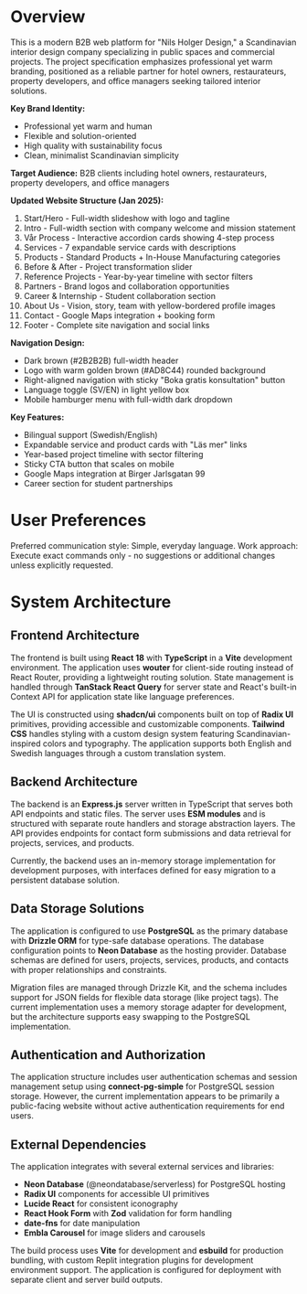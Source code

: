 # Overview

This is a modern B2B web platform for "Nils Holger Design," a Scandinavian interior design company specializing in public spaces and commercial projects. The project specification emphasizes professional yet warm branding, positioned as a reliable partner for hotel owners, restaurateurs, property developers, and office managers seeking tailored interior solutions.

**Key Brand Identity:**
- Professional yet warm and human
- Flexible and solution-oriented  
- High quality with sustainability focus
- Clean, minimalist Scandinavian simplicity

**Target Audience:** B2B clients including hotel owners, restaurateurs, property developers, and office managers

**Updated Website Structure (Jan 2025):**
1. Start/Hero - Full-width slideshow with logo and tagline
2. Intro - Full-width section with company welcome and mission statement
3. Vår Process - Interactive accordion cards showing 4-step process
4. Services - 7 expandable service cards with descriptions
5. Products - Standard Products + In-House Manufacturing categories
6. Before & After - Project transformation slider
7. Reference Projects - Year-by-year timeline with sector filters
8. Partners - Brand logos and collaboration opportunities
9. Career & Internship - Student collaboration section
10. About Us - Vision, story, team with yellow-bordered profile images
11. Contact - Google Maps integration + booking form
12. Footer - Complete site navigation and social links

**Navigation Design:**
- Dark brown (#2B2B2B) full-width header
- Logo with warm golden brown (#AD8C44) rounded background
- Right-aligned navigation with sticky "Boka gratis konsultation" button
- Language toggle (SV/EN) in light yellow box
- Mobile hamburger menu with full-width dark dropdown

**Key Features:**
- Bilingual support (Swedish/English)
- Expandable service and product cards with "Läs mer" links
- Year-based project timeline with sector filtering
- Sticky CTA button that scales on mobile
- Google Maps integration at Birger Jarlsgatan 99
- Career section for student partnerships

# User Preferences

Preferred communication style: Simple, everyday language.
Work approach: Execute exact commands only - no suggestions or additional changes unless explicitly requested.

# System Architecture

## Frontend Architecture
The frontend is built using **React 18** with **TypeScript** in a **Vite** development environment. The application uses **wouter** for client-side routing instead of React Router, providing a lightweight routing solution. State management is handled through **TanStack React Query** for server state and React's built-in Context API for application state like language preferences.

The UI is constructed using **shadcn/ui** components built on top of **Radix UI** primitives, providing accessible and customizable components. **Tailwind CSS** handles styling with a custom design system featuring Scandinavian-inspired colors and typography. The application supports both English and Swedish languages through a custom translation system.

## Backend Architecture
The backend is an **Express.js** server written in TypeScript that serves both API endpoints and static files. The server uses **ESM modules** and is structured with separate route handlers and storage abstraction layers. The API provides endpoints for contact form submissions and data retrieval for projects, services, and products.

Currently, the backend uses an in-memory storage implementation for development purposes, with interfaces defined for easy migration to a persistent database solution.

## Data Storage Solutions
The application is configured to use **PostgreSQL** as the primary database with **Drizzle ORM** for type-safe database operations. The database configuration points to **Neon Database** as the hosting provider. Database schemas are defined for users, projects, services, products, and contacts with proper relationships and constraints.

Migration files are managed through Drizzle Kit, and the schema includes support for JSON fields for flexible data storage (like project tags). The current implementation uses a memory storage adapter for development, but the architecture supports easy swapping to the PostgreSQL implementation.

## Authentication and Authorization
The application structure includes user authentication schemas and session management setup using **connect-pg-simple** for PostgreSQL session storage. However, the current implementation appears to be primarily a public-facing website without active authentication requirements for end users.

## External Dependencies
The application integrates with several external services and libraries:

- **Neon Database** (@neondatabase/serverless) for PostgreSQL hosting
- **Radix UI** components for accessible UI primitives
- **Lucide React** for consistent iconography
- **React Hook Form** with **Zod** validation for form handling
- **date-fns** for date manipulation
- **Embla Carousel** for image sliders and carousels

The build process uses **Vite** for development and **esbuild** for production bundling, with custom Replit integration plugins for development environment support. The application is configured for deployment with separate client and server build outputs.
